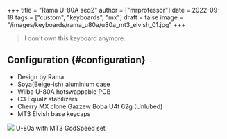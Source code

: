 +++
title = "Rama U-80A seq2"
author = ["mrprofessor"]
date = 2022-09-18
tags = ["custom", "keyboards", "mx"]
draft = false
image = "/images/keyboards/rama_u80a/u80a_mt3_elvish_01.jpg"
+++

> I don't own this keyboard anymore.


## Configuration {#configuration}

-   Design by Rama
-   Soya(Beige-ish) aluminium case
-   Wilba U-80A hotswappable PCB
-   C3 Equalz stabilizers
-   Cherry MX clone Gazzew Boba U4t 62g (Unlubed)
-   MT3 Elvish base keycaps

<div class="post-image">
  <img src="/images/keyboards/rama_u80a/u80a_mt3_godspeed_01.jpg" loading="lazy"/>
  <span class="img-description"> U-80a with MT3 GodSpeed set</span>
</div>